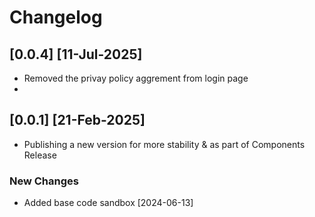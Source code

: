 # Changelog

## [0.0.4]  [11-Jul-2025]
- Removed the privay policy aggrement from login page 
- 
## [0.0.1]  [21-Feb-2025]
- Publishing a new version for more stability & as part of Components Release



### New Changes

- Added base code sandbox [2024-06-13]
